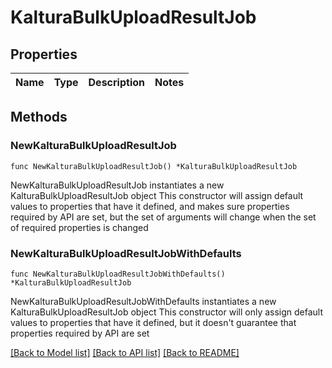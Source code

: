 # KalturaBulkUploadResultJob

## Properties

Name | Type | Description | Notes
------------ | ------------- | ------------- | -------------

## Methods

### NewKalturaBulkUploadResultJob

`func NewKalturaBulkUploadResultJob() *KalturaBulkUploadResultJob`

NewKalturaBulkUploadResultJob instantiates a new KalturaBulkUploadResultJob object
This constructor will assign default values to properties that have it defined,
and makes sure properties required by API are set, but the set of arguments
will change when the set of required properties is changed

### NewKalturaBulkUploadResultJobWithDefaults

`func NewKalturaBulkUploadResultJobWithDefaults() *KalturaBulkUploadResultJob`

NewKalturaBulkUploadResultJobWithDefaults instantiates a new KalturaBulkUploadResultJob object
This constructor will only assign default values to properties that have it defined,
but it doesn't guarantee that properties required by API are set


[[Back to Model list]](../README.md#documentation-for-models) [[Back to API list]](../README.md#documentation-for-api-endpoints) [[Back to README]](../README.md)


